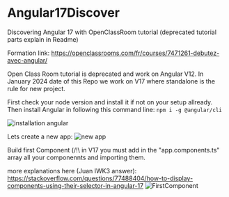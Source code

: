 # Angular17Discover
Discovering Angular 17 with OpenClassRoom tutorial (deprecated tutorial parts explain in Readme)

Formation link:
https://openclassrooms.com/fr/courses/7471261-debutez-avec-angular/

Open Class Room tutorial is deprecated and work on Angular V12. In January 2024 date of this Repo we work on V17 where standalone is the rule for new project.

First check your node version and install it if not on your setup allready.
Then install Angular in following this command line:
```npm i -g @angular/cli```

![installation angular](https://github.com/AurelienPREVOST/Angular17Discover/assets/102169301/5b17d098-4e3b-4826-be1b-b6da72e16e36)

Lets create a new app:
![new app](https://github.com/AurelienPREVOST/Angular17Discover/assets/102169301/31c74dd7-1d79-482a-9d7c-12e63c8ee8d6)

Build first Component (/!\ in V17 you must add in the "app.components.ts" array all your componennts and importing them.

more explanations here (Juan IWK3 answer): https://stackoverflow.com/questions/77488404/how-to-display-components-using-their-selector-in-angular-17
![FirstComponent](https://github.com/AurelienPREVOST/Angular17Discover/assets/102169301/a132979e-1bd3-4311-b454-8656ed9a9ab0)
